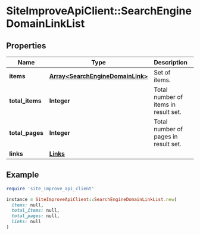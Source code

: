 # SiteImproveApiClient::SearchEngineDomainLinkList

## Properties

| Name | Type | Description | Notes |
| ---- | ---- | ----------- | ----- |
| **items** | [**Array&lt;SearchEngineDomainLink&gt;**](SearchEngineDomainLink.md) | Set of items. |  |
| **total_items** | **Integer** | Total number of items in result set. |  |
| **total_pages** | **Integer** | Total number of pages in result set. |  |
| **links** | [**Links**](Links.md) |  | [optional] |

## Example

```ruby
require 'site_improve_api_client'

instance = SiteImproveApiClient::SearchEngineDomainLinkList.new(
  items: null,
  total_items: null,
  total_pages: null,
  links: null
)
```

